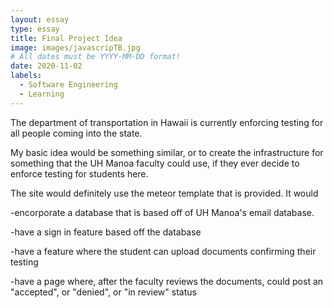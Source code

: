 ```yaml
---
layout: essay
type: essay
title: Final Project Idea
image: images/javascripTB.jpg
# All dates must be YYYY-MM-DD format!
date: 2020-11-02
labels:
  - Software Engineering
  - Learning
---
```

The department of transportation in Hawaii is currently enforcing testing for all people coming into the state.

My basic idea would be something similar, or to create the infrastructure for something that the UH Manoa faculty could
use, if they ever decide to enforce testing for students here. 

The site would definitely use the meteor template that is provided. It would 

-encorporate a database that is based off of UH Manoa's email database.

-have a sign in feature based off the database

-have a feature where the student can upload documents confirming their testing

-have a page where, after the faculty reviews the documents, could post an "accepted", or "denied", or "in review" status

